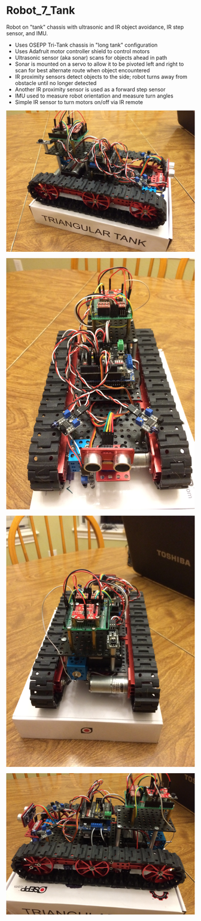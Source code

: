 # Robot_7_Tank

Robot on "tank" chassis with ultrasonic and IR object avoidance, IR step sensor, and IMU.

 * Uses OSEPP Tri-Tank chassis in "long tank" configuration
 * Uses Adafruit motor controller shield to control motors
 * Ultrasonic sensor (aka sonar) scans for objects ahead in path
 * Sonar is mounted on a servo to allow it to be pivoted left and right to scan for best alternate route when object encountered
 * IR proximity sensors detect objects to the side; robot turns away from obstacle until no longer detected
 * Another IR proximity sensor is used as a forward step sensor
 * IMU used to measure robot orientation and measure turn angles
 * Simple IR sensor to turn motors on/off via IR remote

 ![Photo 1 of robot](Robot_7_Tank_20180712_1.jpg?raw=true)
 
 ![Photo 2 of robot](Robot_7_Tank_20180712_2.jpg?raw=true)
 
 ![Photo 3 of robot](Robot_7_Tank_20180712_3.jpg?raw=true)
 
 ![Photo 4 of robot](Robot_7_Tank_20180712_4.jpg?raw=true)
 